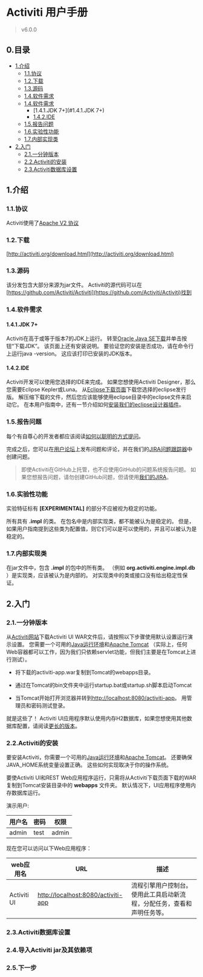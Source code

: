 # Activiti 用户手册

> v6.0.0

## 0.目录

- [1.介绍](#1.介绍)
  - [1.1.协议](#1.1.协议)
  - [1.2.下载](#1.2.下载)
  - [1.3.源码](#1.3.源码)
  - [1.4.软件需求](#1.4.软件需求)
  - [1.4.软件需求](#1.4.软件需求)
    - [1.4.1.JDK 7+](#1.4.1.JDK 7+)
    - [1.4.2.IDE](#1.4.2.IDE)
  - [1.5.报告问题](#1.5.报告问题)
  - [1.6.实验性功能](#1.6.实验性功能)
  - [1.7.内部实现类](#1.7.内部实现类)
- [2.入门](#2.入门)
  - [2.1.一分钟版本](#2.1.一分钟版本)
  - [2.2.Activiti的安装](#2.2.Activiti的安装)
  - [2.3.Activiti数据库设置](#2.3.Activiti数据库设置)



## 1.介绍

### 1.1.协议

Activiti使用了[Apache V2 协议](http://www.apache.org/licenses/LICENSE-2.0.html)

### 1.2.下载

[http://activiti.org/download.html](http://activiti.org/download.html)

### 1.3.源码

该分发包含大部分来源为jar文件。 Activiti的源代码可以在[https://github.com/Activiti/Activiti](https://github.com/Activiti/Activiti)找到

### 1.4.软件需求

#### 1.4.1.JDK 7+

Activiti在高于或等于版本7的JDK上运行。
转至[Oracle Java SE下载](http://www.oracle.com/technetwork/java/javase/downloads/index.html)并单击按钮“下载JDK”。 
该页面上还有安装说明。 要验证您的安装是否成功，请在命令行上运行java -version。 这应该打印已安装的JDK版本。

#### 1.4.2.IDE

Activiti开发可以使用您选择的IDE来完成。 
如果您想使用Activiti Designer，那么您需要Eclipse Kepler或Luna。 
从[Eclipse下载页面](http://www.eclipse.org/downloads/)下载您选择的eclipse发行版。 
解压缩下载的文件，然后您应该能够使用eclipse目录中的eclipse文件来启动它。 
在本用户指南中，还有一节介绍如何[安装我们的eclipse设计器插件](#12.1.安装)。

### 1.5.报告问题

每个有自尊心的开发者都应该阅读[如何以聪明的方式提问](http://www.catb.org/~esr/faqs/smart-questions.html)。

完成之后，您可以在[用户论坛](http://forums.activiti.org/en/viewforum.php?f=3)上发布问题和评论，并在我们的[JIRA问题跟踪器](https://activiti.atlassian.net/)中创建问题。

> 即使Activiti在GitHub上托管，也不应使用GitHub的问题系统报告问题。 如果您想报告问题，请勿创建GitHub问题，但请使用[我们的JIRA](https://activiti.atlassian.net/)。

### 1.6.实验性功能

实验特征标有 **[EXPERIMENTAL]** 的部分不应被视为稳定的功能。

所有具有 **.impl** 的类。 在包名中是内部实现类，都不能被认为是稳定的。 
但是，如果用户指南提到这些类为配置值，则它们可以是可以使用的，并且可以被认为是稳定的。

### 1.7.内部实现类

在jar文件中，包含 **.impl** 的包中的所有类。 （例如 **org.activiti.engine.impl.db** ）是实现类，应该被认为是内部的。 
对实现类中的类或接口没有给出稳定性保证。

## 2.入门

### 2.1.一分钟版本

从[Activiti网站](https://www.activiti.org/)下载Activiti UI WAR文件后，请按照以下步骤使用默认设置运行演示设置。 
您需要一个可用的[Java运行环境](http://www.oracle.com/technetwork/java/javase/downloads/index.html)和[Apache Tomcat](http://tomcat.apache.org/download-80.cgi)
（实际上，任何Web容器都可以工作，因为我们只依赖servlet功能，但我们主要是在Tomcat上进行测试）。

- 将下载的activiti-app.war复制到Tomcat的webapps目录。

- 通过在Tomcat的bin文件夹中运行startup.bat或startup.sh脚本启动Tomcat

- 当Tomcat开始打开浏览器并转到[http://localhost:8080/activiti-app](http://localhost:8080/activiti-app)。 用管理员和密码测试登录。

就是这些了！ Activiti UI应用程序默认使用内存H2数据库，如果您想使用其他数据库配置，请阅读[更长的版本](#2.2.Activiti的安装)。

### 2.2.Activiti的安装

要安装Activiti，你需要一个可用的[Java运行环境](http://www.oracle.com/technetwork/java/javase/downloads/index.html)和[Apache Tomcat](http://tomcat.apache.org/download-80.cgi)。 
还要确保JAVA_HOME系统变量设置正确。 这些如何实现取决于你的操作系统。

要使Activiti UI和REST Web应用程序运行，只需将从Activiti下载页面下载的WAR复制到Tomcat安装目录中的 **webapps** 文件夹。 默认情况下，UI应用程序使用内存数据库运行。

演示用户:

用户名 | 密码 | 权限
---|---|---
admin | test | admin

现在您可以访问以下Web应用程序：

web应用名 | URL | 描述
---|---|---
Activiti UI | [http://localhost:8080/activiti-app](http://localhost:8080/activiti-app) | 流程引擎用户控制台。 使用此工具启动新流程，分配任务，查看和声明任务等。

### 2.3.Activiti数据库设置

### 2.4.导入Activiti jar及其依赖项

### 2.5.下一步
